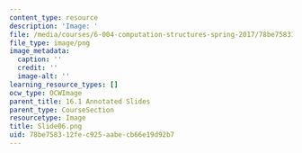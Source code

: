 ```yaml
---
content_type: resource
description: 'Image: '
file: /media/courses/6-004-computation-structures-spring-2017/78be758312fec925aabecb66e19d92b7_Slide06.png
file_type: image/png
image_metadata:
  caption: ''
  credit: ''
  image-alt: ''
learning_resource_types: []
ocw_type: OCWImage
parent_title: 16.1 Annotated Slides
parent_type: CourseSection
resourcetype: Image
title: Slide06.png
uid: 78be7583-12fe-c925-aabe-cb66e19d92b7
---
```

